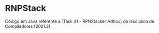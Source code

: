 # RNPStack

Código em Java referente a [Task 01 - RPNStacker Adhoc] da disciplina de Compiladores (2021.2).

